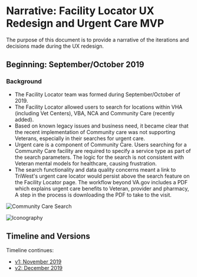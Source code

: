 # Narrative: Facility Locator UX Redesign and Urgent Care MVP

The purpose of this document is to provide a narrative of the iterations and decisions made during the UX redesign. 

## Beginning: September/October 2019

### Background
- The Facility Locator team was formed during September/October of 2019. 
- The Facility Locator allowed users to search for locations within VHA (including Vet Centers), VBA, NCA and Community Care (recently added). 
- Based on known legacy issues and business need, it became clear that the recent implementation of Community care was not supporting Veterans, especially in their searches for urgent care. 
- Urgent care is a component of Community Care. Users searching for a Community Care facility are required to specify a service type as part of the search parameters. The logic for the search is not consistent with Veteran mental models for healthcare, causing frustration. 
- The search functionality and data quality concerns meant a link to TriWest's urgent care locator would persist above the search feature on the Facility Locator page. The workflow beyond VA.gov includes a PDF which explains urgent care benefits to Veteran, provider and pharmacy, A step in the process is downloading the PDF to take to the visit. 

![Community Care Search](https://github.com/department-of-veterans-affairs/va.gov-team/blob/master/products/facilities/facility-locator/images/community%20care.png)

![Iconography](https://github.com/department-of-veterans-affairs/va.gov-team/blob/master/products/facilities/facility-locator/images/iconography.png)

## Timeline and Versions

Timeline continues: 
- [v1: November 2019](https://github.com/department-of-veterans-affairs/va.gov-team/blob/master/products/facilities/facility-locator/initiatives/2019-2020-UX-redesign/ux-redesign-narrative-nov-2019.md)
- [v2: December 2019](https://github.com/department-of-veterans-affairs/va.gov-team/blob/master/products/facilities/facility-locator/initiatives/2019-2020-UX-redesign/ux-redesign-narrative-dec-2019.md)
